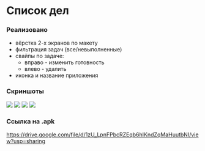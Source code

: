 # Список дел

### Реализовано
* вёрстка 2-х экранов по макету
* фильтрация задач (все/невыполненные)
* свайпы по задаче:
    + вправо - изменить готовность
    + влево - удалить
* иконка и название приложения

### Скриншоты

<img src="assets\screenshots\empty_list.jpg">
<img src="assets\screenshots\add_task.jpg">
<img src="assets\screenshots\compressed_header.jpg">
<img src="assets\screenshots\only_undone.jpg">

### Ссылка на .apk
https://drive.google.com/file/d/1zU_LpnFPbcRZEqb6hIKndZqMaHuutbNI/view?usp=sharing